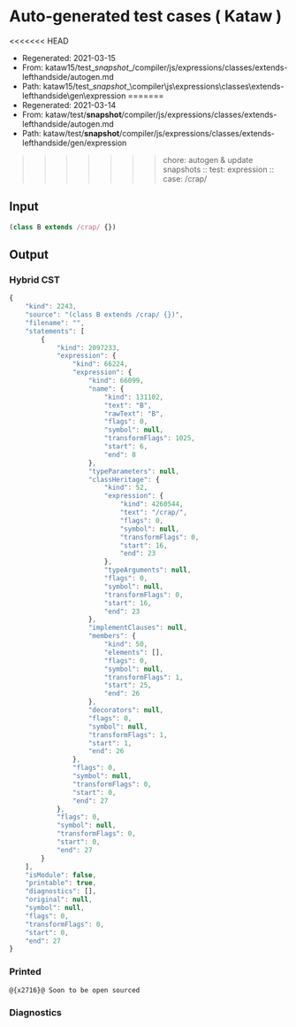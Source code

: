 # Auto-generated test cases ( Kataw )
<<<<<<< HEAD
- Regenerated: 2021-03-15
- From: kataw15/test\__snapshot__/compiler/js/expressions/classes/extends-lefthandside/autogen.md
- Path: kataw15/test\__snapshot__\compiler\js\expressions\classes\extends-lefthandside\gen\expression
=======
- Regenerated: 2021-03-14
- From: kataw/test/__snapshot__/compiler/js/expressions/classes/extends-lefthandside/autogen.md
- Path: kataw/test/__snapshot__/compiler/js/expressions/classes/extends-lefthandside/gen/expression
>>>>>>> chore: autogen & update snapshots
> :: test: expression
> :: case: /crap/
## Input

`````js
(class B extends /crap/ {})
`````

## Output

### Hybrid CST

```javascript
{
    "kind": 2243,
    "source": "(class B extends /crap/ {})",
    "filename": "",
    "statements": [
        {
            "kind": 2097233,
            "expression": {
                "kind": 66224,
                "expression": {
                    "kind": 66099,
                    "name": {
                        "kind": 131102,
                        "text": "B",
                        "rawText": "B",
                        "flags": 0,
                        "symbol": null,
                        "transformFlags": 1025,
                        "start": 6,
                        "end": 8
                    },
                    "typeParameters": null,
                    "classHeritage": {
                        "kind": 52,
                        "expression": {
                            "kind": 4260544,
                            "text": "/crap/",
                            "flags": 0,
                            "symbol": null,
                            "transformFlags": 0,
                            "start": 16,
                            "end": 23
                        },
                        "typeArguments": null,
                        "flags": 0,
                        "symbol": null,
                        "transformFlags": 0,
                        "start": 16,
                        "end": 23
                    },
                    "implementClauses": null,
                    "members": {
                        "kind": 50,
                        "elements": [],
                        "flags": 0,
                        "symbol": null,
                        "transformFlags": 1,
                        "start": 25,
                        "end": 26
                    },
                    "decorators": null,
                    "flags": 0,
                    "symbol": null,
                    "transformFlags": 1,
                    "start": 1,
                    "end": 26
                },
                "flags": 0,
                "symbol": null,
                "transformFlags": 0,
                "start": 0,
                "end": 27
            },
            "flags": 0,
            "symbol": null,
            "transformFlags": 0,
            "start": 0,
            "end": 27
        }
    ],
    "isModule": false,
    "printable": true,
    "diagnostics": [],
    "original": null,
    "symbol": null,
    "flags": 0,
    "transformFlags": 0,
    "start": 0,
    "end": 27
}
```

### Printed

```javascript
@{x2716}@ Soon to be open sourced
```

### Diagnostics

```javascript

```

